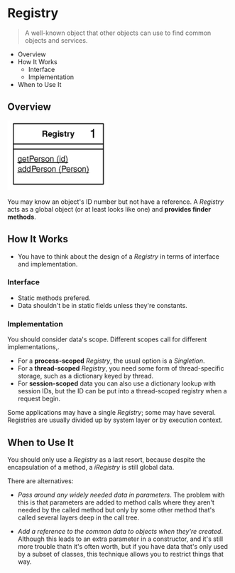 # Registry

> A well-known object that other objects can use to find common objects and services.

* Overview
* How It Works
  * Interface
  * Implementation
* When to Use It

## Overview

![](2021-07-28-01-06-17.png)

You may know an object's ID number but not have a reference. A *Registry* acts as a global object (or at least looks like one) and **provides finder methods**.

## How It Works

* You have to think about the design of a *Registry* in terms of interface and implementation.

### Interface

* Static methods prefered.
* Data shouldn't be in static fields unless they're constants.

### Implementation

You should consider data's scope. Different scopes call for different implementations,.

* For a **process-scoped** *Registry*, the usual option is a *Singletion*.
* For a **thread-scoped** *Registry*, you need some form of thread-specific storage, such as a dictionary keyed by thread.
* For **session-scoped** data you can also use a dictionary lookup with session IDs, but the ID can be put into a thread-scoped registry when a request begin.

Some applications may have a single *Registry*; some may have several. Registries are usually divided up by system layer or by execution context.

## When to Use It

You should only use a *Registry* as a last resort, because despite the encapsulation of a method, a *iRegistry* is still global data.

There are alternatives:

* *Pass around any widely needed data in parameters*. The problem with this is that parameters are added to method calls where they aren't needed by the called method but only by some other method that's called several layers deep in the call tree.

* *Add a reference to the common data to objects when they're created*. Although this leads to an extra parameter in a constructor, and it's still more trouble thatn it's often worth, but if you have data that's only used by a subset of classes, this technique allows you to restrict things that way.
